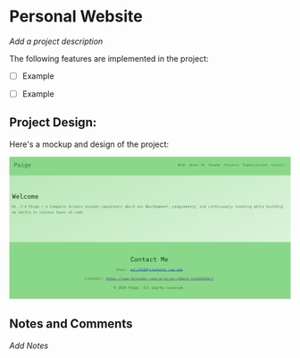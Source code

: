 # Personal Website

*Add a project description*

The following features are implemented in the project:

- [ ] Example

- [ ] Example

## Project Design:

Here's a mockup and design of the project:



![Alt text](Screenshot_15-10-2025_153723_.jpeg)

## Notes and Comments

*Add Notes*

